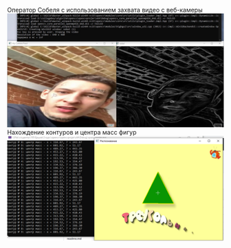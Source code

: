 Оператор Собеля с использованием захвата видео с веб-камеры
![image](https://github.com/vlayerrt/educational-practice/blob/main/opencv/UjyQDR159B8.jpg)
Нахождение контуров и центра масс фигур
![image](https://github.com/vlayerrt/educational-practice/blob/main/opencv/sdfdsf.png)
